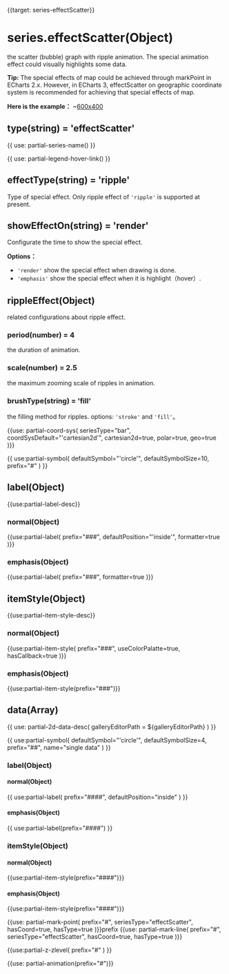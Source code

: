 
{{target: series-effectScatter}}

# series.effectScatter(Object)

the scatter (bubble) graph with ripple animation. The special animation effect could visually highlights some data.

**Tip:**  The special effects of map could be achieved through markPoint in ECharts 2.x. However, in  ECharts 3, effectScatter on geographic coordinate system is recommended for achieving that special effects of map.  

**Here is the example：**
~[600x400](${galleryViewPath}effectScatter-map&edit=1&reset=1)

## type(string) = 'effectScatter'

{{ use: partial-series-name() }}

{{ use: partial-legend-hover-link() }}

## effectType(string) = 'ripple'
Type of special effect. Only ripple effect of `'ripple'` is supported at present.

## showEffectOn(string) = 'render'
Configurate the time to show the special effect.

**Options：**
+ `'render'` show the special effect when drawing is done. 
+ `'emphasis'` show the special effect when it is highlight（hover）.

## rippleEffect(Object)
related configurations about ripple effect.

### period(number) = 4
the duration of animation.

### scale(number) = 2.5
the maximum zooming scale of ripples in animation.
### brushType(string) = 'fill'
the filling method for ripples. options: `'stroke'` and `'fill'`。

{{use: partial-coord-sys(
    seriesType="bar",
    coordSysDefault="'cartesian2d'",
    cartesian2d=true,
    polar=true,
    geo=true
)}}

{{ use:partial-symbol(
    defaultSymbol="'circle'",
    defaultSymbolSize=10,
    prefix="#"
) }}

## label(Object)
{{use:partial-label-desc}}
### normal(Object)
{{use:partial-label(
    prefix="###",
    defaultPosition="'inside'",
    formatter=true
)}}
### emphasis(Object)
{{use:partial-label(
    prefix="###",
    formatter=true
)}}

## itemStyle(Object)
{{use:partial-item-style-desc}}
### normal(Object)
{{use:partial-item-style(
    prefix="###",
    useColorPalatte=true,
    hasCallback=true
)}}
### emphasis(Object)
{{use:partial-item-style(prefix="###")}}


## data(Array)

{{ use: partial-2d-data-desc(
    galleryEditorPath = ${galleryEditorPath}
) }}

{{ use:partial-symbol(
    defaultSymbol="'circle'",
    defaultSymbolSize=4,
    prefix="##",
    name="single data"
) }}

### label(Object)
#### normal(Object)
{{ use:partial-label(
    prefix="####",
    defaultPosition="inside"
) }}
#### emphasis(Object)
{{ use:partial-label(prefix="####") }}


### itemStyle(Object)
#### normal(Object)
{{use:partial-item-style(prefix="####")}}
#### emphasis(Object)
{{use:partial-item-style(prefix="####")}}


{{use: partial-mark-point(
    prefix="#",
    seriesType="effectScatter",
    hasCoord=true,
    hasType=true
)}}prefix
{{use: partial-mark-line(
    prefix="#",
    seriesType="effectScatter",
    hasCoord=true,
    hasType=true
)}}

{{use:partial-z-zlevel(
    prefix="#"
) }}

{{use: partial-animation(prefix="#")}}

